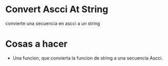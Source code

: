 # Convert Ascci At String

convierte una secuencia en ascci a un string


# Cosas a hacer

- Una funcion, que convierta la funcion de string a una secuencia Ascci.
